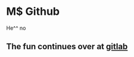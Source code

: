 M$ Github
=========

He^^ no

## The fun continues over at [gitlab](https://gitlab.com/derSchabi/tttrsss)
